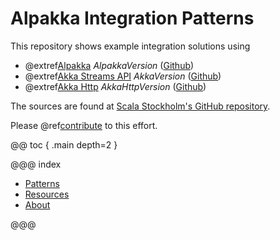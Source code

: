 # Alpakka Integration Patterns

This repository shows example integration solutions using

* @extref[Alpakka](alpakka-docs:index.html) $AlpakkaVersion$ ([Github](https://github.com/akka/alpakka))
* @extref[Akka Streams API](akka-docs:scala/stream/index.html) $AkkaVersion$ ([Github](https://github.com/akka/akka))
* @extref[Akka Http](akka-http-docs:scala.html) $AkkaHttpVersion$ ([Github](https://github.com/akka/akka-http))

The sources are found at [Scala Stockholm's GitHub repository](https://github.com/ScalaSthlm/alpakka-integration-patterns).

Please @ref[contribute](contributing.md) to this effort.

@@ toc { .main depth=2 }

@@@ index

* [Patterns](patterns/index.md)
* [Resources](resources.md)
* [About](about.md)

@@@
